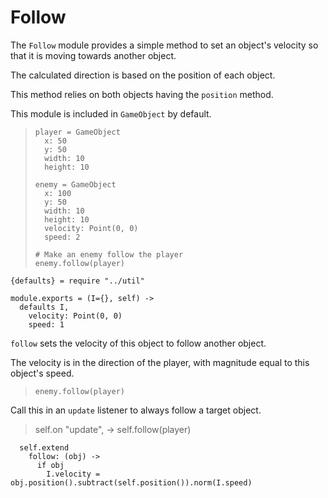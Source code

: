 Follow
======

The `Follow` module provides a simple method to set an object's
velocity so that it is moving towards another object.

The calculated direction is based on the position of each object.

This method relies on both objects having the `position` method.

This module is included in `GameObject` by default.

>     player = GameObject
>       x: 50
>       y: 50
>       width: 10
>       height: 10
>
>     enemy = GameObject
>       x: 100
>       y: 50
>       width: 10
>       height: 10
>       velocity: Point(0, 0)
>       speed: 2
>
>     # Make an enemy follow the player
>     enemy.follow(player)

    {defaults} = require "../util"

    module.exports = (I={}, self) ->
      defaults I,
        velocity: Point(0, 0)
        speed: 1

`follow` sets the velocity of this object to follow another object. 

The velocity is in the direction of the player, with magnitude equal to
this object's speed.

>     enemy.follow(player)

Call this in an `update` listener to always follow a target object.

>    self.on "update", ->
>      self.follow(player)

      self.extend
        follow: (obj) ->
          if obj
            I.velocity = obj.position().subtract(self.position()).norm(I.speed)
